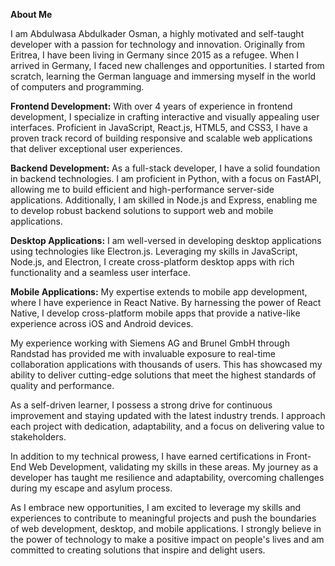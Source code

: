 **About Me**

I am Abdulwasa Abdulkader Osman, a highly motivated and self-taught developer with a passion for technology and innovation. Originally from Eritrea, I have been living in Germany since 2015 as a refugee. When I arrived in Germany, I faced new challenges and opportunities. I started from scratch, learning the German language and immersing myself in the world of computers and programming.

**Frontend Development:** With over 4 years of experience in frontend development, I specialize in crafting interactive and visually appealing user interfaces. Proficient in JavaScript, React.js, HTML5, and CSS3, I have a proven track record of building responsive and scalable web applications that deliver exceptional user experiences.

**Backend Development:** As a full-stack developer, I have a solid foundation in backend technologies. I am proficient in Python, with a focus on FastAPI, allowing me to build efficient and high-performance server-side applications. Additionally, I am skilled in Node.js and Express, enabling me to develop robust backend solutions to support web and mobile applications.

**Desktop Applications:** I am well-versed in developing desktop applications using technologies like Electron.js. Leveraging my skills in JavaScript, Node.js, and Electron, I create cross-platform desktop apps with rich functionality and a seamless user interface.

**Mobile Applications:** My expertise extends to mobile app development, where I have experience in React Native. By harnessing the power of React Native, I develop cross-platform mobile apps that provide a native-like experience across iOS and Android devices.

My experience working with Siemens AG and Brunel GmbH through Randstad has provided me with invaluable exposure to real-time collaboration applications with thousands of users. This has showcased my ability to deliver cutting-edge solutions that meet the highest standards of quality and performance.

As a self-driven learner, I possess a strong drive for continuous improvement and staying updated with the latest industry trends. I approach each project with dedication, adaptability, and a focus on delivering value to stakeholders.

In addition to my technical prowess, I have earned certifications in Front-End Web Development, validating my skills in these areas. My journey as a developer has taught me resilience and adaptability, overcoming challenges during my escape and asylum process.

As I embrace new opportunities, I am excited to leverage my skills and experiences to contribute to meaningful projects and push the boundaries of web development, desktop, and mobile applications. I strongly believe in the power of technology to make a positive impact on people's lives and am committed to creating solutions that inspire and delight users.
